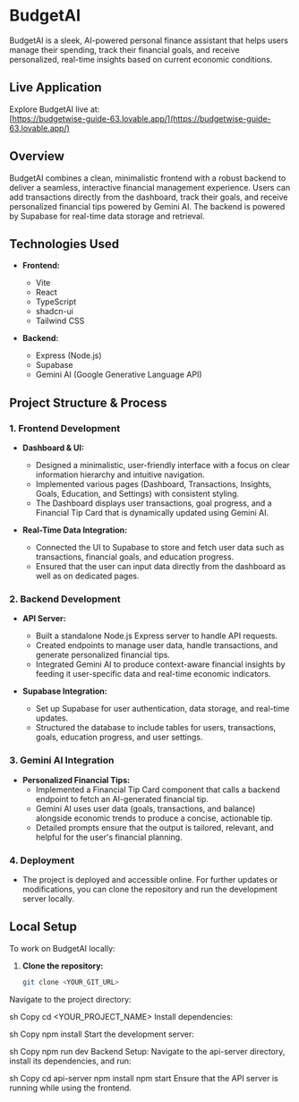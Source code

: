 # BudgetAI

BudgetAI is a sleek, AI-powered personal finance assistant that helps users manage their spending, track their financial goals, and receive personalized, real-time insights based on current economic conditions.

## Live Application

Explore BudgetAI live at:  
[https://budgetwise-guide-63.lovable.app/](https://budgetwise-guide-63.lovable.app/)

## Overview

BudgetAI combines a clean, minimalistic frontend with a robust backend to deliver a seamless, interactive financial management experience. Users can add transactions directly from the dashboard, track their goals, and receive personalized financial tips powered by Gemini AI. The backend is powered by Supabase for real-time data storage and retrieval.

## Technologies Used

- **Frontend:**  
  - Vite  
  - React  
  - TypeScript  
  - shadcn-ui  
  - Tailwind CSS

- **Backend:**  
  - Express (Node.js)  
  - Supabase  
  - Gemini AI (Google Generative Language API)

## Project Structure & Process

### 1. Frontend Development
- **Dashboard & UI:**  
  - Designed a minimalistic, user-friendly interface with a focus on clear information hierarchy and intuitive navigation.
  - Implemented various pages (Dashboard, Transactions, Insights, Goals, Education, and Settings) with consistent styling.
  - The Dashboard displays user transactions, goal progress, and a Financial Tip Card that is dynamically updated using Gemini AI.

- **Real-Time Data Integration:**  
  - Connected the UI to Supabase to store and fetch user data such as transactions, financial goals, and education progress.
  - Ensured that the user can input data directly from the dashboard as well as on dedicated pages.

### 2. Backend Development
- **API Server:**  
  - Built a standalone Node.js Express server to handle API requests.
  - Created endpoints to manage user data, handle transactions, and generate personalized financial tips.
  - Integrated Gemini AI to produce context-aware financial insights by feeding it user-specific data and real-time economic indicators.

- **Supabase Integration:**  
  - Set up Supabase for user authentication, data storage, and real-time updates.
  - Structured the database to include tables for users, transactions, goals, education progress, and user settings.

### 3. Gemini AI Integration
- **Personalized Financial Tips:**  
  - Implemented a Financial Tip Card component that calls a backend endpoint to fetch an AI-generated financial tip.
  - Gemini AI uses user data (goals, transactions, and balance) alongside economic trends to produce a concise, actionable tip.
  - Detailed prompts ensure that the output is tailored, relevant, and helpful for the user's financial planning.

### 4. Deployment
- The project is deployed and accessible online. For further updates or modifications, you can clone the repository and run the development server locally.

## Local Setup

To work on BudgetAI locally:

1. **Clone the repository:**
   ```sh
   git clone <YOUR_GIT_URL>
Navigate to the project directory:

sh
Copy
cd <YOUR_PROJECT_NAME>
Install dependencies:

sh
Copy
npm install
Start the development server:

sh
Copy
npm run dev
Backend Setup:
Navigate to the api-server directory, install its dependencies, and run:

sh
Copy
cd api-server
npm install
npm start
Ensure that the API server is running while using the frontend.
